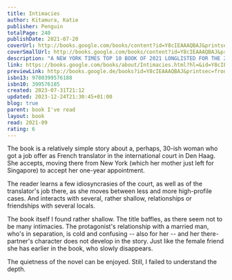 ```yaml
---  
title: Intimacies  
author: Kitamura, Katie  
publisher: Penguin  
totalPage: 240  
publishDate: 2021-07-20  
coverUrl: http://books.google.com/books/content?id=Y8cIEAAAQBAJ&printsec=frontcover&img=1&zoom=1&edge=curl&source=gbs_api  
coverSmallUrl: http://books.google.com/books/content?id=Y8cIEAAAQBAJ&printsec=frontcover&img=1&zoom=5&edge=curl&source=gbs_api  
description: "A NEW YORK TIMES TOP 10 BOOK OF 2021 LONGLISTED FOR THE 2021 NATIONAL BOOK AWARD IN FICTION ONE OF BARACK OBAMA’S FAVORITE 2021 READS AN INSTANT NATIONAL BESTSELLER A BEST BOOK OF 2021 FROM Washington Post, Vogue, Time, Oprah Daily, New York Times, Los Angeles Times, San Francisco Chronicle, Atlantic, Kirkus and Entertainment Weekly “Intimacies is a haunting, precise, and morally astute novel that reads like a psychological thriller…. Katie Kitamura is a wonder.” —Dana Spiotta, author of Wayward and Eat the Document “One of the best novels I’ve read in 2021.” – Dwight Garner, The New York Times A novel from the author of A Separation, an electrifying story about a woman caught between many truths. An interpreter has come to The Hague to escape New York and work at the International Court. A woman of many languages and identities, she is looking for a place to finally call home. She's drawn into simmering personal dramas: her lover, Adriaan, is separated from his wife but still entangled in his marriage. Her friend Jana witnesses a seemingly random act of violence, a crime the interpreter becomes increasingly obsessed with as she befriends the victim's sister. And she's pulled into an explosive political controversy when she’s asked to interpret for a former president accused of war crimes. A woman of quiet passion, she confronts power, love, and violence, both in her personal intimacies and in her work at the Court. She is soon pushed to the precipice, where betrayal and heartbreak threaten to overwhelm her, forcing her to decide what she wants from her life."  
link: https://books.google.com/books/about/Intimacies.html?hl=&id=Y8cIEAAAQBAJ  
previewLink: http://books.google.de/books?id=Y8cIEAAAQBAJ&printsec=frontcover&dq=Katie+Kitamura,+Intimacies&hl=&as_pt=BOOKS&cd=1&source=gbs_api  
isbn13: 9780399576188  
isbn10: 399576185  
created: 2023-07-31T21:12  
updated: 2023-12-24T21:30:45+01:00  
blog: true  
parent: book I've read  
layout: book  
read: 2021-09  
rating: 6  
---  
```

  
The book is a relatively simple story about a, perhaps, 30-ish woman who got a job offer as French translator in the international court in Den Haag. She accepts, moving there from New York (which her mother just left for Singapore) to accept her one-year appointment.   
  
The reader learns a few idiosyncrasies of the court, as well as of the translator's job there, as she moves between less and more high-profile cases. And interacts with several, rather shallow, relationships or friendships with several locals.    
  
The book itself I found rather shallow. The title baffles, as there seem not to be many intimacies. The protagonist's relationship with a married man, who's in separation, is cold and confusing -- also for her -- and her there-partner's character does not develop in the story. Just like the female friend she has earlier in the book, who slowly disappears.    
  
The quietness of the novel can be enjoyed.  Still, I failed to understand the depth.